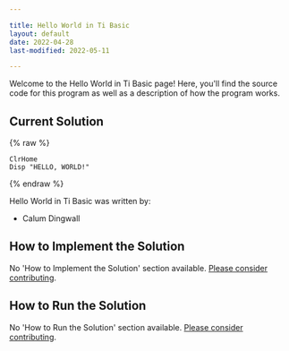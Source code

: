 ```yaml
---

title: Hello World in Ti Basic
layout: default
date: 2022-04-28
last-modified: 2022-05-11

---
```


Welcome to the Hello World in Ti Basic page! Here, you'll find the source code for this program as well as a description of how the program works.

## Current Solution

{% raw %}

```ti basic
ClrHome
Disp "HELLO, WORLD!"
```

{% endraw %}

Hello World in Ti Basic was written by:

- Calum Dingwall

## How to Implement the Solution

No 'How to Implement the Solution' section available. [Please consider contributing](https://github.com/TheRenegadeCoder/sample-programs-website).

## How to Run the Solution

No 'How to Run the Solution' section available. [Please consider contributing](https://github.com/TheRenegadeCoder/sample-programs-website).